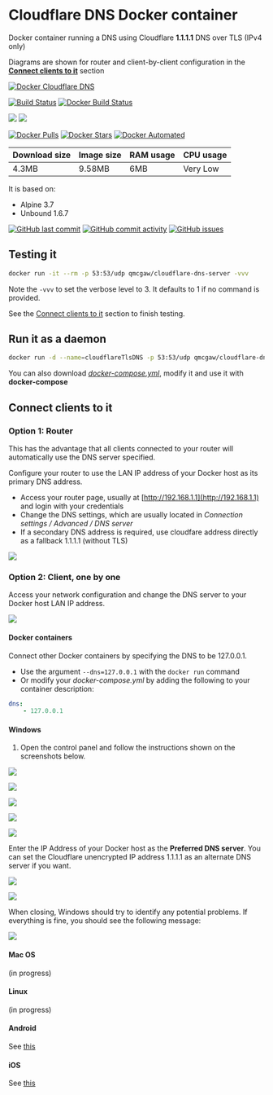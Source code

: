 # Cloudflare DNS Docker container

Docker container running a DNS using Cloudflare **1.1.1.1** DNS over TLS (IPv4 only)

Diagrams are shown for router and client-by-client configuration in the [**Connect clients to it**](#connect-clients-to-it) section

[![Docker Cloudflare DNS](https://github.com/qdm12/cloudflare-dns-server/raw/master/readme/title.png)](https://hub.docker.com/r/qmcgaw/cloudflare-dns-server)

[![Build Status](https://travis-ci.org/qdm12/cloudflare-dns-server.svg?branch=master)](https://travis-ci.org/qdm12/cloudflare-dns-server)
[![Docker Build Status](https://img.shields.io/docker/build/qmcgaw/cloudflare-dns-server.svg)](https://hub.docker.com/r/qmcgaw/cloudflare-dns-server)

[![](https://images.microbadger.com/badges/image/qmcgaw/cloudflare-dns-server.svg)](https://microbadger.com/images/qmcgaw/cloudflare-dns-server)
[![](https://images.microbadger.com/badges/version/qmcgaw/cloudflare-dns-server.svg)](https://microbadger.com/images/qmcgaw/cloudflare-dns-server)

[![Docker Pulls](https://img.shields.io/docker/pulls/qmcgaw/cloudflare-dns-server.svg)](https://hub.docker.com/r/qmcgaw/cloudflare-dns-server)
[![Docker Stars](https://img.shields.io/docker/stars/qmcgaw/cloudflare-dns-server.svg)](https://hub.docker.com/r/qmcgaw/cloudflare-dns-server)
[![Docker Automated](https://img.shields.io/docker/automated/qmcgaw/cloudflare-dns-server.svg)](https://hub.docker.com/r/qmcgaw/cloudflare-dns-server)


| Download size | Image size | RAM usage | CPU usage |
| --- | --- | --- | --- |
| 4.3MB | 9.58MB | 6MB | Very Low |

It is based on:
- Alpine 3.7
- Unbound 1.6.7

[![GitHub last commit](https://img.shields.io/github/last-commit/qdm12/cloudflare-dns-server.svg)](https://github.com/qdm12/cloudflare-dns-server/issues)
[![GitHub commit activity](https://img.shields.io/github/commit-activity/y/qdm12/cloudflare-dns-server.svg)](https://github.com/qdm12/cloudflare-dns-server/issues)
[![GitHub issues](https://img.shields.io/github/issues/qdm12/cloudflare-dns-server.svg)](https://github.com/qdm12/cloudflare-dns-server/issues)


## Testing it


```bash
docker run -it --rm -p 53:53/udp qmcgaw/cloudflare-dns-server -vvv
```


Note the `-vvv` to set the verbose level to 3. It defaults to 1 if no command is provided.

See the [Connect clients to it](#connect-clients-to-it) section to finish testing.

## Run it as a daemon


```bash
docker run -d --name=cloudflareTlsDNS -p 53:53/udp qmcgaw/cloudflare-dns-server
```

You can also download [*docker-compose.yml*](https://github.com/qdm12/cloudflare-dns-server/blob/master/docker-compose.yml), modify it and use it with **docker-compose**

## Connect clients to it

### Option 1: Router

This has the advantage that all clients connected to your router will automatically use the DNS server specified.

Configure your router to use the LAN IP address of your Docker host as its primary DNS address.
- Access your router page, usually at [http://192.168.1.1](http://192.168.1.1) and login with your credentials
- Change the DNS settings, which are usually located in *Connection settings / Advanced / DNS server*
- If a secondary DNS address is required, use cloudfare address directly as a fallback 1.1.1.1 (without TLS)

![](https://github.com/qdm12/cloudflare-dns-server/blob/master/readme/diagram-router.png?raw=true)

### Option 2: Client, one by one

Access your network configuration and change the DNS server to your Docker host LAN IP address.

![](https://github.com/qdm12/cloudflare-dns-server/blob/master/readme/diagram-clients.png?raw=true)

#### Docker containers

Connect other Docker containers by specifying the DNS to be 127.0.0.1.

- Use the argument `--dns=127.0.0.1` with the `docker run` command
- Or modify your *docker-compose.yml* by adding the following to your container description:

```yml
dns:
    - 127.0.0.1
```

#### Windows

1. Open the control panel and follow the instructions shown on the screenshots below.

![](https://github.com/qdm12/cloudflare-dns-server/blob/master/readme/windows1.png?raw=true)

![](https://github.com/qdm12/cloudflare-dns-server/blob/master/readme/windows2.png?raw=true)

![](https://github.com/qdm12/cloudflare-dns-server/blob/master/readme/windows3.png?raw=true)

![](https://github.com/qdm12/cloudflare-dns-server/blob/master/readme/windows4.png?raw=true)

![](https://github.com/qdm12/cloudflare-dns-server/blob/master/readme/windows5.png?raw=true)

Enter the IP Address of your Docker host as the **Preferred DNS server**.
You can set the Cloudflare unencrypted IP address 1.1.1.1 as an alternate DNS server if you want.

![](https://github.com/qdm12/cloudflare-dns-server/blob/master/readme/windows6.png?raw=true)

![](https://github.com/qdm12/cloudflare-dns-server/blob/master/readme/windows7.png?raw=true)

When closing, Windows should try to identify any potential problems. 
If everything is fine, you should see the following message:

![](https://github.com/qdm12/cloudflare-dns-server/blob/master/readme/windows8.png?raw=true)


#### Mac OS

(in progress)

#### Linux

(in progress)

#### Android

See [this](http://xslab.com/2013/08/how-to-change-dns-settings-on-android/)

#### iOS

See [this](http://www.macinstruct.com/node/558)
